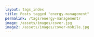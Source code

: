 ```yaml
---
layout: tags_index
title: Posts tagged "energy-management"
permalink: /tags/energy-management/
image: /assets/images/cover.jpg
image2: /assets/images/cover-mobile.jpg
---
```

